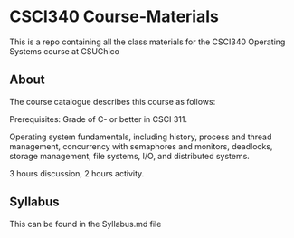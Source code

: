 # CSCI340 Course-Materials

This is a repo containing all the class materials for the CSCI340 Operating Systems course at CSUChico

## About

The course catalogue describes this course as follows:

   Prerequisites: Grade of C- or better in CSCI 311.

   Operating system fundamentals, including history, process and thread management, concurrency with semaphores and monitors, deadlocks, storage management, file systems, I/O, and distributed systems.

   3 hours discussion, 2 hours activity. 

## Syllabus

This can be found in the Syllabus.md file

##
